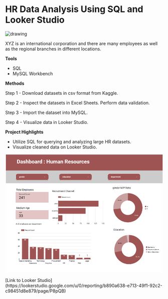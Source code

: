 # HR Data Analysis Using SQL and Looker Studio

<img src="https://cdn.creazilla.com/cliparts/7770034/business-man-woman-clipart-xl.png" alt="drawing" width="400"/>


XYZ is an international corporation and there are many employees as well as the regional branches in different locations.

**Tools**
- SQL
- MySQL Workbench

**Methods**

Step 1 - Download datasets in csv format from Kaggle. 

Step 2 - Inspect the datasets in Excel Sheets. Perform data validation.

Step 3 - Import the dataset into MySQL.

Step 4 - Visualize data in Looker Studio.

**Project Highlights**
- Utilize SQL for querying and analyzing large HR datasets.
- Visualize cleaned data on Looker Studio.

<p align="center">
<img src = "https://github.com/meemeealm/hr_data_analysis_sql/blob/main/HR%20Dashboard.png" alt="Dashboard" width = "500"/>
</p>
[Link to Looker Studio](https://lookerstudio.google.com/u/0/reporting/b890a638-e713-49f1-92c2-c98451d8e879/page/P8pQB)
